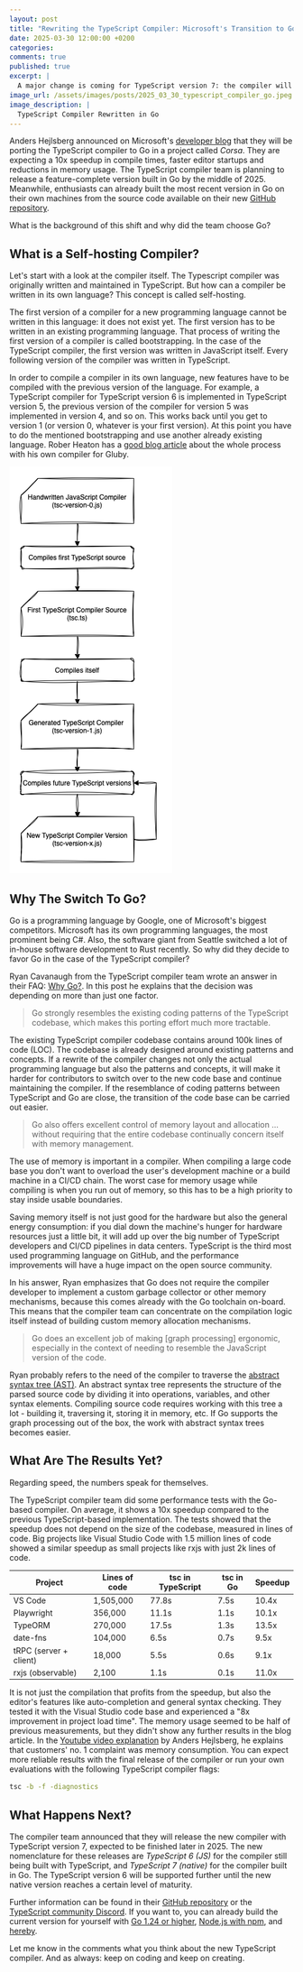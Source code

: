 ```yaml
---
layout: post
title: "Rewriting the TypeScript Compiler: Microsoft's Transition to Go"
date: 2025-03-30 12:00:00 +0200
categories:
comments: true
published: true
excerpt: |
  A major change is coming for TypeScript version 7: the compiler will no longer be written in TypeScript itself, but be implemented in Go. Why did Microsoft make this shift? Let's have a look.
image_url: /assets/images/posts/2025_03_30_typescript_compiler_go.jpeg
image_description: |
  TypeScript Compiler Rewritten in Go
---
```


Anders Hejlsberg announced on Microsoft's [developer blog](https://devblogs.microsoft.com/typescript/typescript-native-port/) that they will be porting the TypeScript compiler to Go in a project called _Corsa_. They are expecting a 10x speedup in compile times, faster editor startups and reductions in memory usage. The TypeScript compiler team is planning to release a feature-complete version built in Go by the middle of 2025. Meanwhile, enthusiasts can already built the most recent version in Go on their own machines from the source code available on their new [GitHub repository](https://github.com/microsoft/typescript-go).

What is the background of this shift and why did the team choose Go?

## What is a Self-hosting Compiler?

Let's start with a look at the compiler itself. The Typescript compiler was originally written and maintained in TypeScript. But how can a compiler be written in its own language? This concept is called self-hosting.

The first version of a compiler for a new programming language cannot be written in this language: it does not exist yet. The first version has to be written in an existing programming language. That process of writing the first version of a compiler is called bootstrapping. In the case of the TypeScript compiler, the first version was written in JavaScript itself. Every following version of the compiler was written in TypeScript.

In order to compile a compiler in its own language, new features have to be compiled with the previous version of the language. For example, a TypeScript compiler for TypeScript version 6 is implemented in TypeScript version 5, the previous version of the compiler for version 5 was implemented in version 4, and so on. This works back until you get to version 1 (or version 0, whatever is your first version). At this point you have to do the mentioned bootstrapping and use another already existing language. Rober Heaton has a [good blog article](https://robertheaton.com/2017/10/24/what-is-a-self-hosting-compiler/) about the whole process with his own compiler for Gluby.

![TypeScript Self-Hosting Compiler](/assets/images/posts/2025_03_30_typescript_self_hosting.png "TypeScript Self-Hosting Compiler")

## Why The Switch To Go?

Go is a programming language by Google, one of Microsoft's biggest competitors. Microsoft has its own programming languages, the most prominent being C#. Also, the software giant from Seattle switched a lot of in-house software development to Rust recently. So why did they decide to favor Go in the case of the TypeScript compiler?

Ryan Cavanaugh from the TypeScript compiler team wrote an answer in their FAQ: [Why Go?](https://github.com/microsoft/typescript-go/discussions/411). In this post he explains that the decision was depending on more than just one factor.

> Go strongly resembles the existing coding patterns of the TypeScript codebase, which makes this porting effort much more tractable.

The existing TypeScript compiler codebase contains around 100k lines of code (LOC). The codebase is already designed around existing patterns and concepts. If a rewrite of the compiler changes not only the actual programming language but also the patterns and concepts, it will make it harder for contributors to switch over to the new code base and continue maintaining the compiler. If the resemblance of coding patterns between TypeScript and Go are close, the transition of the code base can be carried out easier.

> Go also offers excellent control of memory layout and allocation ... without requiring that the entire codebase continually concern itself with memory management.

The use of memory is important in a compiler. When compiling a large code base you don't want to overload the user's development machine or a build machine in a CI/CD chain. The worst case for memory usage while compiling is when you run out of memory, so this has to be a high priority to stay inside usable boundaries.

Saving memory itself is not just good for the hardware but also the general energy consumption: if you dial down the machine's hunger for hardware resources just a little bit, it will add up over the big number of TypeScript developers and CI/CD pipelines in data centers. TypeScript is the third most used programming language on GitHub, and the performance improvements will have a huge impact on the open source community.

In his answer, Ryan emphasizes that Go does not require the compiler developer to implement a custom garbage collector or other memory mechanisms, because this comes already with the Go toolchain on-board. This means that the compiler team can concentrate on the compilation logic itself instead of building custom memory allocation mechanisms.

> Go does an excellent job of making [graph processing] ergonomic, especially in the context of needing to resemble the JavaScript version of the code.

Ryan probably refers to the need of the compiler to traverse the [abstract syntax tree (AST)](https://en.wikipedia.org/wiki/Abstract_syntax_tree). An abstract syntax tree represents the structure of the parsed source code by dividing it into operations, variables, and other syntax elements. Compiling source code requires working with this tree a lot - building it, traversing it, storing it in memory, etc. If Go supports the graph processing out of the box, the work with abstract syntax trees becomes easier.

## What Are The Results Yet?

Regarding speed, the numbers speak for themselves.

The TypeScript compiler team did some performance tests with the Go-based compiler. On average, it shows a 10x speedup compared to the previous TypeScript-based implementation. The tests showed that the speedup does not depend on the size of the codebase, measured in lines of code. Big projects like Visual Studio Code with 1.5 million lines of code showed a similar speedup as small projects like rxjs with just 2k lines of code.

| Project                | Lines of code | tsc in TypeScript | tsc in Go | Speedup |
| ---------------------- | ------------- | ----------------- | --------- | ------- |
| VS Code                | 1,505,000     | 77.8s             | 7.5s      | 10.4x   |
| Playwright             | 356,000       | 11.1s             | 1.1s      | 10.1x   |
| TypeORM                | 270,000       | 17.5s             | 1.3s      | 13.5x   |
| date-fns               | 104,000       | 6.5s              | 0.7s      | 9.5x    |
| tRPC (server + client) | 18,000        | 5.5s              | 0.6s      | 9.1x    |
| rxjs (observable)      | 2,100         | 1.1s              | 0.1s      | 11.0x   |

It is not just the compilation that profits from the speedup, but also the editor's features like auto-completion and general syntax checking. They tested it with the Visual Studio code base and experienced a "8x improvement in project load time". The memory usage seemed to be half of previous measurements, but they didn't show any further results in the blog article. In the [Youtube video explanation](https://www.youtube.com/watch?v=pNlq-EVld70) by Anders Hejlsberg, he explains that customers' no. 1 complaint was memory consumption. You can expect more reliable results with the final release of the compiler or run your own evaluations with the following TypeScript compiler flags:

```bash
tsc -b -f -diagnostics
```

## What Happens Next?

The compiler team announced that they will release the new compiler with TypeScript version 7, expected to be finished later in 2025. The new nomenclature for these releases are _TypeScript 6 (JS)_ for the compiler still being built with TypeScript, and _TypeScript 7 (native)_ for the compiler built in Go. The TypeScript version 6 will be supported further until the new native version reaches a certain level of maturity.

Further information can be found in their [GitHub repository](https://github.com/microsoft/typescript-go/discussions/categories/faqs) or the [TypeScript community Discord](https://discord.gg/typescript). If you want to, you can already build the current version for yourself with [Go 1.24 or higher](https://go.dev/dl/), [Node.js with npm](https://nodejs.org/), and [hereby](https://www.npmjs.com/package/hereby).

Let me know in the comments what you think about the new TypeScript compiler. And as always: keep on coding and keep on creating.
